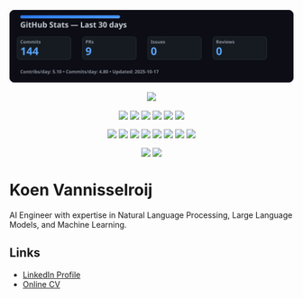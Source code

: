 <!-- top badges removed for a cleaner look -->

<p align="center">
  <img src="https://raw.githubusercontent.com/Koen-Vannisselroij/Koen-Vannisselroij/main/badges/last-30d-stats.svg?v=2" />
  <!-- above card is generated daily by GitHub Actions from the last 30 days -->
</p>
<p align="center">
  <img src="https://streak-stats.demolab.com?user=Koen-Vannisselroij&theme=dark&hide_border=true" />
</p>

<!-- tech stack (flashy) -->
<p align="center">
  <!-- Core ML -->
  <img src="https://img.shields.io/badge/Python-3776AB?logo=python&logoColor=white&style=for-the-badge" />
  <img src="https://img.shields.io/badge/PyTorch-EE4C2C?logo=pytorch&logoColor=white&style=for-the-badge" />
  <img src="https://img.shields.io/badge/scikit--learn-F7931E?logo=scikitlearn&logoColor=white&style=for-the-badge" />
  <img src="https://img.shields.io/badge/NumPy-4DABCF?logo=numpy&logoColor=white&style=for-the-badge" />
  <img src="https://img.shields.io/badge/pandas-150458?logo=pandas&logoColor=white&style=for-the-badge" />
  <img src="https://img.shields.io/badge/Hugging%20Face-FFD21E?logo=huggingface&logoColor=black&style=for-the-badge" />
</p>

<p align="center">
  <!-- Backend & MLOps -->
  <img src="https://img.shields.io/badge/FastAPI-009688?logo=fastapi&logoColor=white&style=for-the-badge" />
  <img src="https://img.shields.io/badge/Docker-2496ED?logo=docker&logoColor=white&style=for-the-badge" />
  <img src="https://img.shields.io/badge/MLflow-0194E2?logo=mlflow&logoColor=white&style=for-the-badge" />
  <img src="https://img.shields.io/badge/LangChain-000000?logo=chainlink&logoColor=white&style=for-the-badge" />
  <img src="https://img.shields.io/badge/Airflow-017CEE?logo=apacheairflow&logoColor=white&style=for-the-badge" />
  <img src="https://img.shields.io/badge/AWS-232F3E?logo=amazonaws&logoColor=white&style=for-the-badge" />
  <img src="https://img.shields.io/badge/Google%20Cloud-4285F4?logo=googlecloud&logoColor=white&style=for-the-badge" />
  <img src="https://img.shields.io/badge/PostgreSQL-4169E1?logo=postgresql&logoColor=white&style=for-the-badge" />
</p>

<p align="center">
  <!-- Frontend & misc -->
  <img src="https://img.shields.io/badge/TypeScript-3178C6?logo=typescript&logoColor=white&style=for-the-badge" />
  <img src="https://img.shields.io/badge/Swift-FA7343?logo=swift&logoColor=white&style=for-the-badge" />
</p>

# Koen Vannisselroij

AI Engineer with expertise in Natural Language Processing, Large Language Models, and Machine Learning.

## Links
- [LinkedIn Profile](https://linkedin.com/in/koenvannisselroij)
- [Online CV](https://koen-vannisselroij.github.io/Koen-Vannisselroij/)
